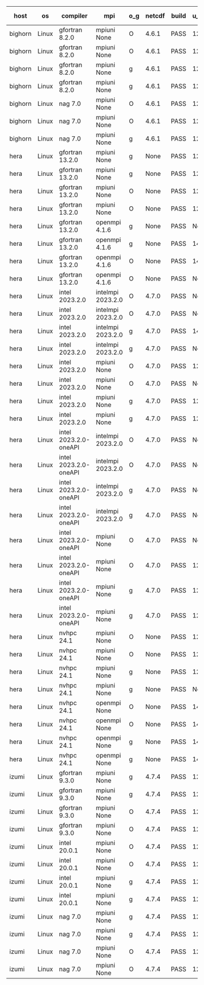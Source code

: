 

| host     | os       | compiler                              | mpi                      | o_g        | netcdf        | build       | u_pass          | u_fail          | s_pass            | s_fail            | e_pass             | e_fail             | nuopc_pass       | nuopc_fail       | artifacts link          |
|----------|----------|---------------------------------------|--------------------------|------------|---------------|-------------|-----------------|-----------------|-------------------|-------------------|--------------------|--------------------|------------------|------------------|-------------------------|
| bighorn | Linux | gfortran 8.2.0 | mpiuni None  | O | 4.6.1  | PASS | 12564 | 0 | 9 | 0 | 43 | 0 | None | None | <a href="https://github.com/esmf-org/esmf-test-artifacts/tree/6b3e4f1a3f973ca8b9cef0b2f22f3329f7bd5e10/develop/gfortran/8.2.0/O/mpiuni/None" target="_blank">6b3e4f1</a> | 
| bighorn | Linux | gfortran 8.2.0 | mpiuni None  | O | 4.6.1  | PASS | 12564 | 0 | 9 | 0 | 43 | 0 | None | None | <a href="https://github.com/esmf-org/esmf-test-artifacts/tree/229df7e8758f211f4a33b221c2b988e514f8eeba/develop/gfortran/8.2.0/O/mpiuni/None" target="_blank">229df7e</a> | 
| bighorn | Linux | gfortran 8.2.0 | mpiuni None  | g | 4.6.1  | PASS | 12564 | 0 | 9 | 0 | 43 | 0 | None | None | <a href="https://github.com/esmf-org/esmf-test-artifacts/tree/692465b366d080d10fb70f03a8a49a4957fc7e43/develop/gfortran/8.2.0/g/mpiuni/None" target="_blank">692465b</a> | 
| bighorn | Linux | gfortran 8.2.0 | mpiuni None  | g | 4.6.1  | PASS | 12564 | 0 | 9 | 0 | 43 | 0 | None | None | <a href="https://github.com/esmf-org/esmf-test-artifacts/tree/e1ff4239da66d770ac4168e57e4117a58c84266a/develop/gfortran/8.2.0/g/mpiuni/None" target="_blank">e1ff423</a> | 
| bighorn | Linux | nag 7.0 | mpiuni None  | O | 4.6.1  | PASS | 12564 | 0 | 9 | 0 | 43 | 0 | None | None | <a href="https://github.com/esmf-org/esmf-test-artifacts/tree/5d02211299408ad1528b427506cf561ef17a8cb1/develop/nag/7.0/O/mpiuni/None" target="_blank">5d02211</a> | 
| bighorn | Linux | nag 7.0 | mpiuni None  | O | 4.6.1  | PASS | 12564 | 0 | 9 | 0 | 43 | 0 | None | None | <a href="https://github.com/esmf-org/esmf-test-artifacts/tree/087b959818c66b731dd3c44b85beb829cc9ddf60/develop/nag/7.0/O/mpiuni/None" target="_blank">087b959</a> | 
| bighorn | Linux | nag 7.0 | mpiuni None  | g | 4.6.1  | PASS | 12564 | 0 | 9 | 0 | 43 | 0 | None | None | <a href="https://github.com/esmf-org/esmf-test-artifacts/tree/c4f899839d4e2dfcc0c9d1ae9dfc1ec92afdb9ac/develop/nag/7.0/g/mpiuni/None" target="_blank">c4f8998</a> | 
| hera | Linux | gfortran 13.2.0 | mpiuni None  | g | None  | PASS | 12564 | 0 | 9 | 0 | 43 | 0 | None | None | <a href="https://github.com/esmf-org/esmf-test-artifacts/tree/e0f676c490e668dd984d9ea77c2056736f81d31d/develop/gfortran/13.2.0/g/mpiuni/None" target="_blank">e0f676c</a> | 
| hera | Linux | gfortran 13.2.0 | mpiuni None  | g | None  | PASS | 12564 | 0 | 9 | 0 | 43 | 0 | None | None | <a href="https://github.com/esmf-org/esmf-test-artifacts/tree/ca6db93239f7fd16a2f5b0ace2a59d32200fe56d/develop/gfortran/13.2.0/g/mpiuni/None" target="_blank">ca6db93</a> | 
| hera | Linux | gfortran 13.2.0 | mpiuni None  | O | None  | PASS | 12564 | 0 | 9 | 0 | 43 | 0 | None | None | <a href="https://github.com/esmf-org/esmf-test-artifacts/tree/a05158461e159f006599e2d49fb8da1bfff17456/develop/gfortran/13.2.0/O/mpiuni/None" target="_blank">a051584</a> | 
| hera | Linux | gfortran 13.2.0 | mpiuni None  | O | None  | PASS | 12564 | 0 | 9 | 0 | 43 | 0 | None | None | <a href="https://github.com/esmf-org/esmf-test-artifacts/tree/d2916ceb650ed5bfb10961032de61c22a27c2b79/develop/gfortran/13.2.0/O/mpiuni/None" target="_blank">d2916ce</a> | 
| hera | Linux | gfortran 13.2.0 | openmpi 4.1.6  | g | None  | PASS | None | None | None | None | None | None | None | None | <a href="https://github.com/esmf-org/esmf-test-artifacts/tree/b74f28bbd5825c36fdabd0b039d6255775d37917/develop/gfortran/13.2.0/g/openmpi/4.1.6" target="_blank">b74f28b</a> | 
| hera | Linux | gfortran 13.2.0 | openmpi 4.1.6  | g | None  | PASS | 14235 | 0 | 51 | 0 | 81 | 0 | 57 | 0 | <a href="https://github.com/esmf-org/esmf-test-artifacts/tree/f7d911f5f1831de92156a1286be2e2102dadd0f4/develop/gfortran/13.2.0/g/openmpi/4.1.6" target="_blank">f7d911f</a> | 
| hera | Linux | gfortran 13.2.0 | openmpi 4.1.6  | O | None  | PASS | 14235 | 0 | 51 | 0 | 81 | 0 | 57 | 0 | <a href="https://github.com/esmf-org/esmf-test-artifacts/tree/c13ed5b7a58fa98af02511d29542b4ba83478aa2/develop/gfortran/13.2.0/O/openmpi/4.1.6" target="_blank">c13ed5b</a> | 
| hera | Linux | gfortran 13.2.0 | openmpi 4.1.6  | O | None  | PASS | None | None | None | None | None | None | None | None | <a href="https://github.com/esmf-org/esmf-test-artifacts/tree/5c24b8b7a6e137eecfe3b79d6dd643c289a4ac3c/develop/gfortran/13.2.0/O/openmpi/4.1.6" target="_blank">5c24b8b</a> | 
| hera | Linux | intel 2023.2.0 | intelmpi 2023.2.0  | O | 4.7.0  | PASS | None | None | None | None | None | None | None | None | <a href="https://github.com/esmf-org/esmf-test-artifacts/tree/89314f1ebc2fcc0dc1665c8933549619e0e4d4cb/develop/intel/2023.2.0/O/intelmpi/2023.2.0" target="_blank">89314f1</a> | 
| hera | Linux | intel 2023.2.0 | intelmpi 2023.2.0  | O | 4.7.0  | PASS | None | None | None | None | None | None | None | None | <a href="https://github.com/esmf-org/esmf-test-artifacts/tree/f1fff473fbc4a1d8db3c28827d200494f62465ff/develop/intel/2023.2.0/O/intelmpi/2023.2.0" target="_blank">f1fff47</a> | 
| hera | Linux | intel 2023.2.0 | intelmpi 2023.2.0  | g | 4.7.0  | PASS | 14235 | 0 | 51 | 0 | 81 | 0 | 57 | 0 | <a href="https://github.com/esmf-org/esmf-test-artifacts/tree/695bd6ab87ad73c24c0788d43008ae4b29e9b4d3/develop/intel/2023.2.0/g/intelmpi/2023.2.0" target="_blank">695bd6a</a> | 
| hera | Linux | intel 2023.2.0 | intelmpi 2023.2.0  | g | 4.7.0  | PASS | None | None | None | None | None | None | None | None | <a href="https://github.com/esmf-org/esmf-test-artifacts/tree/30c04639a9fc023025695c61b766ab9e18f50547/develop/intel/2023.2.0/g/intelmpi/2023.2.0" target="_blank">30c0463</a> | 
| hera | Linux | intel 2023.2.0 | mpiuni None  | O | 4.7.0  | PASS | 12564 | 0 | 9 | 0 | 43 | 0 | None | None | <a href="https://github.com/esmf-org/esmf-test-artifacts/tree/28200c205a281304d67af7a67b886ea2b6e9ff53/develop/intel/2023.2.0/O/mpiuni/None" target="_blank">28200c2</a> | 
| hera | Linux | intel 2023.2.0 | mpiuni None  | O | 4.7.0  | PASS | None | None | None | None | None | None | None | None | <a href="https://github.com/esmf-org/esmf-test-artifacts/tree/b936831a3ddd65740c6635b961104613dc87c8ce/develop/intel/2023.2.0/O/mpiuni/None" target="_blank">b936831</a> | 
| hera | Linux | intel 2023.2.0 | mpiuni None  | g | 4.7.0  | PASS | 12564 | 0 | 9 | 0 | 43 | 0 | None | None | <a href="https://github.com/esmf-org/esmf-test-artifacts/tree/8a800ffa5af58415d8ac08f3834a0c35de27df24/develop/intel/2023.2.0/g/mpiuni/None" target="_blank">8a800ff</a> | 
| hera | Linux | intel 2023.2.0 | mpiuni None  | g | 4.7.0  | PASS | 12564 | 0 | 9 | 0 | 43 | 0 | None | None | <a href="https://github.com/esmf-org/esmf-test-artifacts/tree/ca4bdfa807b707116638d7f635cc61ffd384e09d/develop/intel/2023.2.0/g/mpiuni/None" target="_blank">ca4bdfa</a> | 
| hera | Linux | intel 2023.2.0-oneAPI | intelmpi 2023.2.0  | O | 4.7.0  | PASS | None | None | None | None | None | None | None | None | <a href="https://github.com/esmf-org/esmf-test-artifacts/tree/ac536d9379d1d99ad5a81eb463192b6fae4c137d/develop/intel/2023.2.0-oneAPI/O/intelmpi/2023.2.0" target="_blank">ac536d9</a> | 
| hera | Linux | intel 2023.2.0-oneAPI | intelmpi 2023.2.0  | O | 4.7.0  | PASS | None | None | None | None | None | None | None | None | <a href="https://github.com/esmf-org/esmf-test-artifacts/tree/e6d20d2048ca442d71c205fa0dd75e68572243d8/develop/intel/2023.2.0-oneAPI/O/intelmpi/2023.2.0" target="_blank">e6d20d2</a> | 
| hera | Linux | intel 2023.2.0-oneAPI | intelmpi 2023.2.0  | g | 4.7.0  | PASS | None | None | None | None | None | None | None | None | <a href="https://github.com/esmf-org/esmf-test-artifacts/tree/dc0d07e2d02d1fc0f35ab0b2036816ecc8d02352/develop/intel/2023.2.0-oneAPI/g/intelmpi/2023.2.0" target="_blank">dc0d07e</a> | 
| hera | Linux | intel 2023.2.0-oneAPI | intelmpi 2023.2.0  | g | 4.7.0  | PASS | None | None | None | None | None | None | None | None | <a href="https://github.com/esmf-org/esmf-test-artifacts/tree/43dd3246659f44c5d2199c56b2b6fe8d692316f6/develop/intel/2023.2.0-oneAPI/g/intelmpi/2023.2.0" target="_blank">43dd324</a> | 
| hera | Linux | intel 2023.2.0-oneAPI | mpiuni None  | O | 4.7.0  | PASS | None | None | None | None | None | None | None | None | <a href="https://github.com/esmf-org/esmf-test-artifacts/tree/c005922f90678be76634d00e72e103a1e41ef553/develop/intel/2023.2.0-oneAPI/O/mpiuni/None" target="_blank">c005922</a> | 
| hera | Linux | intel 2023.2.0-oneAPI | mpiuni None  | O | 4.7.0  | PASS | 12564 | 0 | 9 | 0 | 43 | 0 | None | None | <a href="https://github.com/esmf-org/esmf-test-artifacts/tree/0036d28208214007331c9469d8f8c654b0d96b25/develop/intel/2023.2.0-oneAPI/O/mpiuni/None" target="_blank">0036d28</a> | 
| hera | Linux | intel 2023.2.0-oneAPI | mpiuni None  | g | 4.7.0  | PASS | 12564 | 0 | 9 | 0 | 43 | 0 | None | None | <a href="https://github.com/esmf-org/esmf-test-artifacts/tree/79b30cf32f0b3bfd2a26f89fa1984a302521a902/develop/intel/2023.2.0-oneAPI/g/mpiuni/None" target="_blank">79b30cf</a> | 
| hera | Linux | intel 2023.2.0-oneAPI | mpiuni None  | g | 4.7.0  | PASS | 12564 | 0 | 9 | 0 | 43 | 0 | None | None | <a href="https://github.com/esmf-org/esmf-test-artifacts/tree/955e40b5a39e0cc05aec8e3bd582b9ea151e3a93/develop/intel/2023.2.0-oneAPI/g/mpiuni/None" target="_blank">955e40b</a> | 
| hera | Linux | nvhpc 24.1 | mpiuni None  | O | None  | PASS | 12564 | 0 | 9 | 0 | 43 | 0 | None | None | <a href="https://github.com/esmf-org/esmf-test-artifacts/tree/18d75286faefb45a0b3b3ad114fb13ef3493f3c6/develop/nvhpc/24.1/O/mpiuni/None" target="_blank">18d7528</a> | 
| hera | Linux | nvhpc 24.1 | mpiuni None  | O | None  | PASS | 12564 | 0 | 9 | 0 | 43 | 0 | None | None | <a href="https://github.com/esmf-org/esmf-test-artifacts/tree/733896800bbaa09cf49df6c6e5c221bca07bc874/develop/nvhpc/24.1/O/mpiuni/None" target="_blank">7338968</a> | 
| hera | Linux | nvhpc 24.1 | mpiuni None  | g | None  | PASS | 12564 | 0 | 9 | 0 | 43 | 0 | None | None | <a href="https://github.com/esmf-org/esmf-test-artifacts/tree/c212f7d02d95fbfc35e1dbc5bb1c64939c45e483/develop/nvhpc/24.1/g/mpiuni/None" target="_blank">c212f7d</a> | 
| hera | Linux | nvhpc 24.1 | mpiuni None  | g | None  | PASS | None | None | None | None | None | None | None | None | <a href="https://github.com/esmf-org/esmf-test-artifacts/tree/f844a1ac64548921599fe9328d7f023b50277b02/develop/nvhpc/24.1/g/mpiuni/None" target="_blank">f844a1a</a> | 
| hera | Linux | nvhpc 24.1 | openmpi None  | O | None  | PASS | 14235 | 0 | 51 | 0 | 81 | 0 | 57 | 0 | <a href="https://github.com/esmf-org/esmf-test-artifacts/tree/25a456ebb8571867e3d7b996bf7abf4a0a8750ef/develop/nvhpc/24.1/O/openmpi/None" target="_blank">25a456e</a> | 
| hera | Linux | nvhpc 24.1 | openmpi None  | O | None  | PASS | 14235 | 0 | 51 | 0 | 81 | 0 | 57 | 0 | <a href="https://github.com/esmf-org/esmf-test-artifacts/tree/34c7491cf7c0dc04af2cd5ad5d1c5061756edd08/develop/nvhpc/24.1/O/openmpi/None" target="_blank">34c7491</a> | 
| hera | Linux | nvhpc 24.1 | openmpi None  | g | None  | PASS | 14235 | 0 | 51 | 0 | 81 | 0 | 57 | 0 | <a href="https://github.com/esmf-org/esmf-test-artifacts/tree/b2a948f868ec393460b63d6f3c8d7e9920ffce12/develop/nvhpc/24.1/g/openmpi/None" target="_blank">b2a948f</a> | 
| hera | Linux | nvhpc 24.1 | openmpi None  | g | None  | PASS | 14235 | 0 | 51 | 0 | 81 | 0 | 57 | 0 | <a href="https://github.com/esmf-org/esmf-test-artifacts/tree/d78a856975b6d61ff3cd4777d2b7097967c37fa1/develop/nvhpc/24.1/g/openmpi/None" target="_blank">d78a856</a> | 
| izumi | Linux | gfortran 9.3.0 | mpiuni None  | g | 4.7.4  | PASS | 12564 | 0 | 9 | 0 | 43 | 0 | None | None | <a href="https://github.com/esmf-org/esmf-test-artifacts/tree/b68b966d066a3244600501501d768ec0f77b37dc/develop/gfortran/9.3.0/g/mpiuni/None" target="_blank">b68b966</a> | 
| izumi | Linux | gfortran 9.3.0 | mpiuni None  | g | 4.7.4  | PASS | 12564 | 0 | 9 | 0 | 43 | 0 | None | None | <a href="https://github.com/esmf-org/esmf-test-artifacts/tree/d73aebb8d3f669d14735ac68afa56b989bddaaee/develop/gfortran/9.3.0/g/mpiuni/None" target="_blank">d73aebb</a> | 
| izumi | Linux | gfortran 9.3.0 | mpiuni None  | O | 4.7.4  | PASS | 12564 | 0 | 9 | 0 | 43 | 0 | None | None | <a href="https://github.com/esmf-org/esmf-test-artifacts/tree/f0ab81e51d8d3cd43c24fdc870cb7a0d43fca66c/develop/gfortran/9.3.0/O/mpiuni/None" target="_blank">f0ab81e</a> | 
| izumi | Linux | gfortran 9.3.0 | mpiuni None  | O | 4.7.4  | PASS | 12564 | 0 | 9 | 0 | 43 | 0 | None | None | <a href="https://github.com/esmf-org/esmf-test-artifacts/tree/65661f80266d5d182868329f9822710bbe012fd9/develop/gfortran/9.3.0/O/mpiuni/None" target="_blank">65661f8</a> | 
| izumi | Linux | intel 20.0.1 | mpiuni None  | O | 4.7.4  | PASS | 12564 | 0 | 9 | 0 | 43 | 0 | None | None | <a href="https://github.com/esmf-org/esmf-test-artifacts/tree/53641cdb2e1800741911a78dd596b36aa8182117/develop/intel/20.0.1/O/mpiuni/None" target="_blank">53641cd</a> | 
| izumi | Linux | intel 20.0.1 | mpiuni None  | O | 4.7.4  | PASS | 12564 | 0 | 9 | 0 | 43 | 0 | None | None | <a href="https://github.com/esmf-org/esmf-test-artifacts/tree/842a571b63aac4aebb59adbd0120a24b836caf3c/develop/intel/20.0.1/O/mpiuni/None" target="_blank">842a571</a> | 
| izumi | Linux | intel 20.0.1 | mpiuni None  | g | 4.7.4  | PASS | 12564 | 0 | 9 | 0 | 43 | 0 | None | None | <a href="https://github.com/esmf-org/esmf-test-artifacts/tree/0b1824469de1871a4a5d3f50e3c76245ba6f187e/develop/intel/20.0.1/g/mpiuni/None" target="_blank">0b18244</a> | 
| izumi | Linux | intel 20.0.1 | mpiuni None  | g | 4.7.4  | PASS | 12564 | 0 | 9 | 0 | 43 | 0 | None | None | <a href="https://github.com/esmf-org/esmf-test-artifacts/tree/a9c5b741c80fd38f38a004b376c5651f17d5fff1/develop/intel/20.0.1/g/mpiuni/None" target="_blank">a9c5b74</a> | 
| izumi | Linux | nag 7.0 | mpiuni None  | g | 4.7.4  | PASS | 12564 | 0 | 9 | 0 | 43 | 0 | None | None | <a href="https://github.com/esmf-org/esmf-test-artifacts/tree/fd1fed14014604dcd84bc1ee693584a18d4c0277/develop/nag/7.0/g/mpiuni/None" target="_blank">fd1fed1</a> | 
| izumi | Linux | nag 7.0 | mpiuni None  | g | 4.7.4  | PASS | 12564 | 0 | 9 | 0 | 43 | 0 | None | None | <a href="https://github.com/esmf-org/esmf-test-artifacts/tree/11dd7467125ce9b277959cf9b6e7e4731c9e5426/develop/nag/7.0/g/mpiuni/None" target="_blank">11dd746</a> | 
| izumi | Linux | nag 7.0 | mpiuni None  | O | 4.7.4  | PASS | 12564 | 0 | 9 | 0 | 43 | 0 | None | None | <a href="https://github.com/esmf-org/esmf-test-artifacts/tree/df09320787de6f23f528f4b303492ac6e2f131d3/develop/nag/7.0/O/mpiuni/None" target="_blank">df09320</a> | 
| izumi | Linux | nag 7.0 | mpiuni None  | O | 4.7.4  | PASS | 12564 | 0 | 9 | 0 | 43 | 0 | None | None | <a href="https://github.com/esmf-org/esmf-test-artifacts/tree/df187f7890383f29d03687124a5893608473a578/develop/nag/7.0/O/mpiuni/None" target="_blank">df187f7</a> | 
